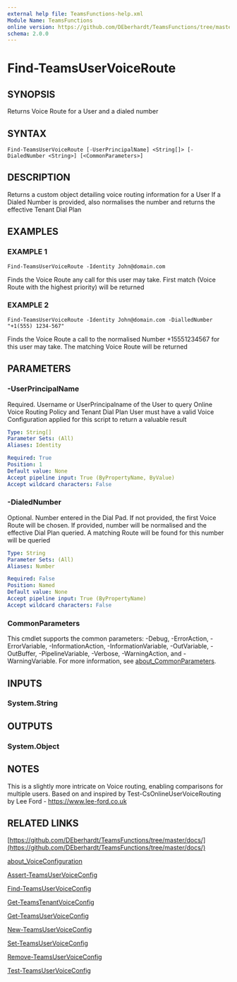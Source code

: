 ```yaml
---
external help file: TeamsFunctions-help.xml
Module Name: TeamsFunctions
online version: https://github.com/DEberhardt/TeamsFunctions/tree/master/docs/
schema: 2.0.0
---
```


# Find-TeamsUserVoiceRoute

## SYNOPSIS
Returns Voice Route for a User and a dialed number

## SYNTAX

```
Find-TeamsUserVoiceRoute [-UserPrincipalName] <String[]> [-DialedNumber <String>] [<CommonParameters>]
```

## DESCRIPTION
Returns a custom object detailing voice routing information for a User
If a Dialed Number is provided, also normalises the number and returns the effective Tenant Dial Plan

## EXAMPLES

### EXAMPLE 1
```
Find-TeamsUserVoiceRoute -Identity John@domain.com
```

Finds the Voice Route any call for this user may take.
First match (Voice Route with the highest priority) will be returned

### EXAMPLE 2
```
Find-TeamsUserVoiceRoute -Identity John@domain.com -DialledNumber "+1(555) 1234-567"
```

Finds the Voice Route a call to the normalised Number +15551234567 for this user may take.
The matching Voice Route will be returned

## PARAMETERS

### -UserPrincipalName
Required.
Username or UserPrincipalname of the User to query Online Voice Routing Policy and Tenant Dial Plan
User must have a valid Voice Configuration applied for this script to return a valuable result

```yaml
Type: String[]
Parameter Sets: (All)
Aliases: Identity

Required: True
Position: 1
Default value: None
Accept pipeline input: True (ByPropertyName, ByValue)
Accept wildcard characters: False
```

### -DialedNumber
Optional.
Number entered in the Dial Pad.
If not provided, the first Voice Route will be chosen.
If provided, number will be normalised and the effective Dial Plan queried.
A matching Route will be found for this number will be queried

```yaml
Type: String
Parameter Sets: (All)
Aliases: Number

Required: False
Position: Named
Default value: None
Accept pipeline input: True (ByPropertyName)
Accept wildcard characters: False
```

### CommonParameters
This cmdlet supports the common parameters: -Debug, -ErrorAction, -ErrorVariable, -InformationAction, -InformationVariable, -OutVariable, -OutBuffer, -PipelineVariable, -Verbose, -WarningAction, and -WarningVariable. For more information, see [about_CommonParameters](http://go.microsoft.com/fwlink/?LinkID=113216).

## INPUTS

### System.String
## OUTPUTS

### System.Object
## NOTES
This is a slightly more intricate on Voice routing, enabling comparisons for multiple users.
Based on and inspired by Test-CsOnlineUserVoiceRouting by Lee Ford - https://www.lee-ford.co.uk

## RELATED LINKS

[https://github.com/DEberhardt/TeamsFunctions/tree/master/docs/](https://github.com/DEberhardt/TeamsFunctions/tree/master/docs/)

[about_VoiceConfiguration]()

[Assert-TeamsUserVoiceConfig]()

[Find-TeamsUserVoiceConfig]()

[Get-TeamsTenantVoiceConfig]()

[Get-TeamsUserVoiceConfig]()

[New-TeamsUserVoiceConfig]()

[Set-TeamsUserVoiceConfig]()

[Remove-TeamsUserVoiceConfig]()

[Test-TeamsUserVoiceConfig]()

